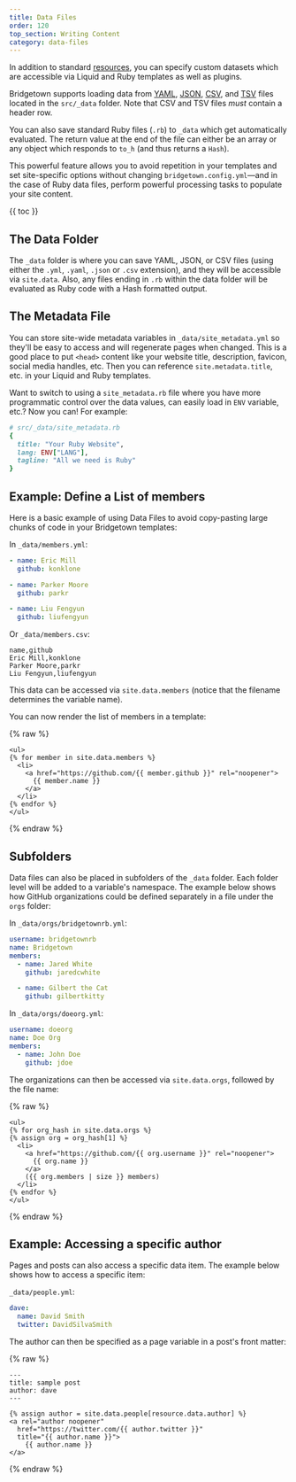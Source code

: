 ```yaml
---
title: Data Files
order: 120
top_section: Writing Content
category: data-files
---
```


In addition to standard [resources](/docs/resources), you can specify custom datasets which are accessible via Liquid and Ruby templates as well as plugins.

Bridgetown supports loading data from [YAML](http://yaml.org/), [JSON](http://www.json.org/), [CSV](https://en.wikipedia.org/wiki/Comma-separated_values), and [TSV](https://en.wikipedia.org/wiki/Tab-separated_values) files located in the `src/_data` folder. Note that CSV and TSV files *must* contain a header row.

You can also save standard Ruby files (`.rb`) to `_data` which get automatically evaluated. The return value at the end of the file can either be an array or any object which responds to `to_h` (and thus returns a `Hash`).

This powerful feature allows you to avoid repetition in your templates and set site-specific options without changing `bridgetown.config.yml`—and in the case of Ruby data files, perform powerful processing tasks to populate your site content.

{{ toc }}

## The Data Folder

The `_data` folder is where you can save YAML, JSON, or CSV files (using either the `.yml`, `.yaml`, `.json` or `.csv` extension), and they will be accessible via `site.data`. Also, any files ending in `.rb` within the data folder will be evaluated as Ruby code with a Hash formatted output.

## The Metadata File

You can store site-wide metadata variables in `_data/site_metadata.yml` so they'll be easy to access and will regenerate pages when changed. This is a good place to put `<head>` content like your website title, description, favicon, social media handles, etc. Then you can reference `site.metadata.title`, etc. in your Liquid and Ruby templates.

Want to switch to using a `site_metadata.rb` file where you have more programmatic control over the data values, can easily load in `ENV` variable, etc.? Now you can! For example:

```ruby
# src/_data/site_metadata.rb
{
  title: "Your Ruby Website",
  lang: ENV["LANG"],
  tagline: "All we need is Ruby"
}
```

## Example: Define a List of members

Here is a basic example of using Data Files to avoid copy-pasting large chunks of code in your Bridgetown templates:

In `_data/members.yml`:

```yaml
- name: Eric Mill
  github: konklone

- name: Parker Moore
  github: parkr

- name: Liu Fengyun
  github: liufengyun
```

Or `_data/members.csv`:

```
name,github
Eric Mill,konklone
Parker Moore,parkr
Liu Fengyun,liufengyun
```

This data can be accessed via `site.data.members` (notice that the filename determines the variable name).

You can now render the list of members in a template:

{% raw %}
```liquid
<ul>
{% for member in site.data.members %}
  <li>
    <a href="https://github.com/{{ member.github }}" rel="noopener">
      {{ member.name }}
    </a>
  </li>
{% endfor %}
</ul>
```
{% endraw %}

## Subfolders

Data files can also be placed in subfolders of the `_data` folder. Each folder level will be added to a variable's namespace. The example below shows how GitHub organizations could be defined separately in a file under the `orgs` folder:

In `_data/orgs/bridgetownrb.yml`:

```yaml
username: bridgetownrb
name: Bridgetown
members:
  - name: Jared White
    github: jaredcwhite

  - name: Gilbert the Cat
    github: gilbertkitty
```

In `_data/orgs/doeorg.yml`:

```yaml
username: doeorg
name: Doe Org
members:
  - name: John Doe
    github: jdoe
```

The organizations can then be accessed via `site.data.orgs`, followed by the file name:

{% raw %}
```liquid
<ul>
{% for org_hash in site.data.orgs %}
{% assign org = org_hash[1] %}
  <li>
    <a href="https://github.com/{{ org.username }}" rel="noopener">
      {{ org.name }}
    </a>
    ({{ org.members | size }} members)
  </li>
{% endfor %}
</ul>
```
{% endraw %}

## Example: Accessing a specific author

Pages and posts can also access a specific data item. The example below shows how to access a specific item:

`_data/people.yml`:

```yaml
dave:
  name: David Smith
  twitter: DavidSilvaSmith
```

The author can then be specified as a page variable in a post's front matter:

{% raw %}
```liquid
---
title: sample post
author: dave
---

{% assign author = site.data.people[resource.data.author] %}
<a rel="author noopener"
  href="https://twitter.com/{{ author.twitter }}"
  title="{{ author.name }}">
    {{ author.name }}
</a>
```
{% endraw %}
